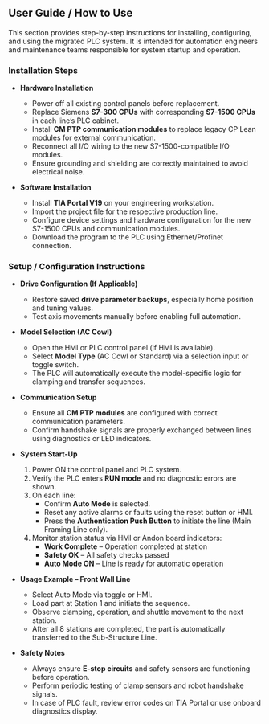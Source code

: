 ## **User Guide / How to Use**

This section provides step-by-step instructions for installing, configuring, and using the migrated PLC system. It is intended for automation engineers and maintenance teams responsible for system startup and operation.

### **Installation Steps**

- **Hardware Installation**
    - Power off all existing control panels before replacement.
    - Replace Siemens **S7-300 CPUs** with corresponding **S7-1500 CPUs** in each line’s PLC cabinet.
    - Install **CM PTP communication modules** to replace legacy CP Lean modules for external communication.
    - Reconnect all I/O wiring to the new S7-1500-compatible I/O modules.
    - Ensure grounding and shielding are correctly maintained to avoid electrical noise.

- **Software Installation**
    - Install **TIA Portal V19** on your engineering workstation.
    - Import the project file for the respective production line.
    - Configure device settings and hardware configuration for the new S7-1500 CPUs and communication modules.
    - Download the program to the PLC using Ethernet/Profinet connection.

### **Setup / Configuration Instructions**

- **Drive Configuration (If Applicable)**
    - Restore saved **drive parameter backups**, especially home position and tuning values.
    - Test axis movements manually before enabling full automation.

- **Model Selection (AC Cowl)**
    - Open the HMI or PLC control panel (if HMI is available).
    - Select **Model Type** (AC Cowl or Standard) via a selection input or toggle switch.
    - The PLC will automatically execute the model-specific logic for clamping and transfer sequences.

- **Communication Setup**
    - Ensure all **CM PTP modules** are configured with correct communication parameters.
    - Confirm handshake signals are properly exchanged between lines using diagnostics or LED indicators.

- **System Start-Up**
    1. Power ON the control panel and PLC system.
    2. Verify the PLC enters **RUN mode** and no diagnostic errors are shown.
    3. On each line:
        - Confirm **Auto Mode** is selected.
        - Reset any active alarms or faults using the reset button or HMI.
        - Press the **Authentication Push Button** to initiate the line (Main Framing Line only).
    4. Monitor station status via HMI or Andon board indicators:
        - **Work Complete** – Operation completed at station
        - **Safety OK** – All safety checks passed
        - **Auto Mode ON** – Line is ready for automatic operation

- **Usage Example – Front Wall Line**
    - Select Auto Mode via toggle or HMI.
    - Load part at Station 1 and initiate the sequence.
    - Observe clamping, operation, and shuttle movement to the next station.
    - After all 8 stations are completed, the part is automatically transferred to the Sub-Structure Line.

- **Safety Notes**
    - Always ensure **E-stop circuits** and safety sensors are functioning before operation.
    - Perform periodic testing of clamp sensors and robot handshake signals.
    - In case of PLC fault, review error codes on TIA Portal or use onboard diagnostics display.
